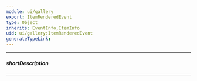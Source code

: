```yaml
---
module: ui/gallery
export: ItemRenderedEvent
type: Object
inherits: EventInfo,ItemInfo
uid: ui/gallery:ItemRenderedEvent
generateTypeLink: 
---
```

---
##### shortDescription
<!-- Description goes here -->

---
<!-- Description goes here -->
